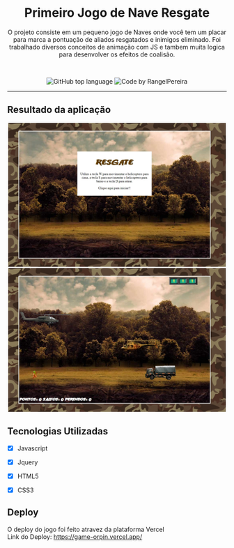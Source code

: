 
<h1 align="center">
Primeiro Jogo de Nave Resgate
</h1>

<p align="center">O projeto consiste em um pequeno jogo de Naves onde você tem um placar para marca a pontuação de aliados resgatados e inimigos eliminado.
Foi trabalhado diversos conceitos de animação com JS e tambem muita logica para desenvolver os efeitos de coalisão.</p><br>

<p align="center">
  <img alt="GitHub top language" src="https://img.shields.io/github/languages/top/rangelPereira/Game?style=for-the-badge&logo=typescript">
  <img alt="Code by RangelPereira" src="https://img.shields.io/badge/Code%20by-RangelPereira-%237519C1?style=for-the-badge"><br/>
</p>

<hr>


## Resultado da aplicação

<div align="center">
<img  src="./git/main.jpg" width="500" />
<img  src="./git/game.jpg" width="500" />
</div>



## Tecnologias Utilizadas

- [X] Javascript
- [X] Jquery
- [X] HTML5
- [X] CSS3


## Deploy
O deploy do jogo foi feito atravez da plataforma Vercel <br>
Link do Deploy: https://game-orpin.vercel.app/
